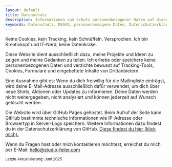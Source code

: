 ```yaml
---
layout: default
title: Datenschutz
description: Informationen zum Schutz personenbezogener Daten auf dieser Website gemäß DSGVO.
keywords: Datenschutz, DSGVO, personenbezogene Daten, Datenschutzerklärung, Annabelle Feiler, GitHub Pages
---
```


<p class="code-style">
Keine Cookies, kein Tracking, kein Schnüffeln. Versprochen. Ich bin Kreativkopf und IT-Nerd, keine Datenkrake.
</p>

Diese Website dient ausschließlich dazu, meine Projekte und Ideen zu zeigen und meine Gedanken zu teilen. Ich erhebe oder speichere keine personenbezogenen Daten und verzichte bewusst auf Tracking-Tools, Cookies, Formulare und eingebettete Inhalte von Drittanbietern.

Eine Ausnahme gibt es: Wenn du dich freiwillig für die Mailingliste einträgst, wird deine E-Mail-Adresse ausschließlich dafür verwendet, um dich über neue Shirts, Aktionen oder Updates zu informieren. Deine Daten werden nicht weitergegeben, nicht analysiert und können jederzeit auf Wunsch gelöscht werden.

Die Website wird über GitHub Pages gehostet. Beim Aufruf der Seite kann GitHub bestimmte technische Informationen wie IP-Adresse oder Browsertyp in Server-Logs speichern. Weitere Informationen dazu findest du in der Datenschutzerklärung von GitHub. <a target="_blank" rel="noopener" href="https://docs.github.com/de/site-policy/privacy-policies/github-general-privacy-statement">Diese findest du hier (klick mich).</a>

Wenn du Fragen hast oder mich kontaktieren möchtest, erreichst du mich per E-Mail: [hello@studio-feiler.com](mailto:hello@studio-feiler.com)

<small>Letzte Aktualisierung: Juni 2025</small>
